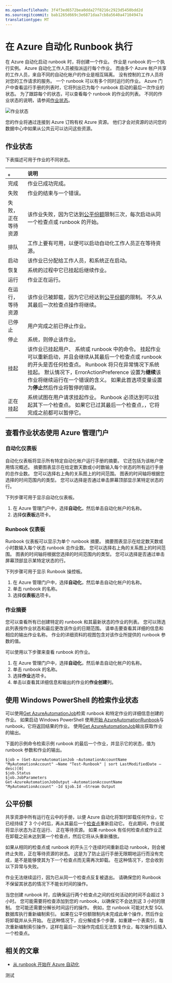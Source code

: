```yaml
---
ms.openlocfilehash: 3f4f3ed6572bea0dda27f8216c2923d5450bdd2d
ms.sourcegitcommit: bab1265d669c3e6871daa7cb8a5640a47104947a
translationtype: MT
---
```

<properties
   pageTitle="在 Azure 自动化 Runbook 执行"
   description="介绍了 runbook Azure 自动化中的处理方式的详细信息。"
   services="automation"
   documentationCenter=""
   authors="bwren"
   manager="stevenka"
   editor="tysonn" />
<tags
   ms.service="automation"
   ms.devlang="na"
   ms.topic="article"
   ms.tgt_pltfrm="na"
   ms.workload="infrastructure-services"
   ms.date="07/22/2015"
   ms.author="bwren" />

# 在 Azure 自动化 Runbook 执行


在 Azure 自动化启动 runbook 时，将创建一个作业。 作业是 runbook 的一个执行实例。 Azure 自动化工作人员被指派运行每个作业。 而由多个 Azure 帐户共享的工作人员，来自不同的自动化帐户的作业是相互隔离。 没有控制的工作人员将对您的工作请求的服务。  一个 runbook 可以有多个同时运行的作业。 Azure 门户中查看运行手册的列表时，它将列出已为每个 runbook 启动的最后一次作业的状态。 为了跟踪每个的状态，可以查看每个 runbook 的作业的列表。 不同的作业状态的说明，请参阅[作业状态](#job-statuses)。

![作业状态](./media/automation-runbook-execution/job-statuses.png)


您的作业将通过连接到 Azure 订购有权 Azure 资源。 他们才会对资源的访问您的数据中心中如果从公共云可以访问这些资源。

## 作业状态

下表描述可用于作业的不同状态。

| 。| 说明|
|:---|:---|
|完成|作业已成功完成。|
|失败|作业的结束与一个错误。|
|失败，正在等待资源|该作业失败，因为它达到[公平份额](#fairshare)限制三次，每次启动从同一个检查点或 runbook 的开始。|
|排队|工作上要有可用，以便可以启动自动化工作人员正在等待资源。|
|启动|该作业已分配给工作人员，和系统正在启动。|
|恢复|系统的过程中它已挂起后继续作业。|
|运行|作业正在运行。|
|在运行，等待资源|该作业已被卸载，因为它已经达到[公平份额](#fairshare)的限制。 不久从其最后一次检查点操作将继续。|
|已停止|用户完成之前已停止作业。|
|停止|系统，则停止该作业。|
|挂起|该作业已挂起用户、 系统或 runbook 中的命令。 挂起作业可以重新启动，并且会继续从其最后一个检查点或 runbook 的开头是否任何检查点。 Runbook 将只在异常情况下系统挂起。 默认情况下，ErrorActionPreference 设置为**继续**该作业将继续运行在一个错误的含义。 如果此首选项变量设置为**停止**然后作业将暂停的错误。|
|正在挂起|系统试图在用户请求挂起作业。 Runbook 必须达到可以挂起其下一个检查点。 如果它已过其最后一个检查点，，它将完成之前都可以暂停它。|

## 查看作业状态使用 Azure 管理门户

### 自动化仪表板

自动化仪表板将显示所有特定自动化帐户运行手册的摘要。 它还包括为该帐户使用情况概述。 摘要图表显示在给定数天数或小时数输入每个状态的所有运行手册的总作业数。 您可以选择右上角的关系图上的时间范围。 图表的时间轴将根据您选择的时间范围内的类型。 您可以选择是否通过单击屏幕顶部显示某特定状态的行。

下列步骤可用于显示自动化仪表板。

1. 在 Azure 管理门户中，选择**自动化**，然后单击自动化帐户的名称。
1. 选择**仪表板**选项卡。

### Runbook 仪表板

Runbook 仪表板可以显示为单个 runbook 摘要。 摘要图表显示在给定数天数或小时数输入每个状态 runbook 总作业数。 您可以选择右上角的关系图上的时间范围。 图表的时间轴将根据您选择的时间范围内的类型。 您可以选择是否通过单击屏幕顶部显示某特定状态的行。

下列步骤可用于显示 Runbook 操控板。

1. 在 Azure 管理门户中，选择**自动化**，然后单击自动化帐户的名称。
1. 单击 runbook 的名称。
1. 选择**仪表板**选项卡。

### 作业摘要

您可以查看所有已创建特定的 runbook 和其最新状态的作业的列表。 您可以筛选此列表按作业状态和最后更改该作业的日期范围。 请单击要查看其详细的信息和相应的输出作业名称。 作业的详细资料的视图包含对该作业所提供的 runbook 参数的值。

可以使用以下步骤来查看 runbook 的作业。

1. 在 Azure 管理门户中，选择**自动化**，然后单击自动化帐户的名称。
1. 单击 runbook 的名称。
1. 选择**作业**选项卡。
1. 单击以查看其详细信息和输出的作业的**作业创建**列。

## 使用 Windows PowerShell 的检索作业状态

可以使用[Get AzureAutomationJob](http://msdn.microsoft.com/library/azure/dn690263.aspx)检索 runbook 和特定作业的详细信息创建的作业。 如果启动 Windows PowerShell 使用[开始 AzureAutomationRunbook](http://msdn.microsoft.com/library/azure/dn690259.aspx)与 runbook，它将返回结果的作业。 使用[Get AzureAutomationJob](http://msdn.microsoft.com/library/azure/dn690263.aspx)输出获取作业的输出。

下面的示例命令检索示例 runbook 的最后一个作业，并显示它的状态，值为 runbook 参数和作业的输出。

    $job = (Get-AzureAutomationJob –AutomationAccountName "MyAutomationAccount" –Name "Test-Runbook" | sort LastModifiedDate –desc)[0]
    $job.Status
    $job.JobParameters
    Get-AzureAutomationJobOutput –AutomationAccountName "MyAutomationAccount" -Id $job.Id –Stream Output

## 公平份额

共享资源中所有运行在云中的手册，以便 Azure 自动化将暂时卸载任何作业，它已经持续了 3 个小时后，再从其最后一个[检查点](http://technet.microsoft.com/library/dn469257.aspx#bk_Checkpoints)重新启动它。 在此期间，作业就将显示状态为正在运行、 正在等待资源。 如果 runbook 有任何检查点或作业正在卸载之前未达到第一个检查点，然后它将从头重新播放。

如果从相同的检查点或 runbook 的开头三个连续时间重新启动 runbook，则会被终止失败，正在等待资源的状态。 这是为了防止运行手册无限期地运行而没有完成，是不是能够使其为下一个检查点而无需再次卸载。 在这种情况下，您会收到以下异常与失败。

作业无法继续运行，因为已从同一个检查点反复被退出。 请确保您的 Runbook 不保留其状态的情况下不能长时间的操作。

当您创建 runbook 时，应确保运行两个检查点之间的任何活动的时间不会超过 3 小时。 您可能需要将检查添加到您的 runbook，以确保它不会达到这 3 小时的限制。 您可能还需要分解长时间运行的操作。 例如，您 runbook 可能对大型 SQL 数据库执行重新编制索引。 如果在公平份额限制内未完成此单个操作，然后作业将卸载并从头开始。 在这种情况下，应分解成多个步骤，如重建一个表索引，每次重新编制索引操作，这样在最后一次操作完成后无法恢复作业，每次操作后插入一个检查点。



## 相关的文章

- [从 runbook 开始在 Azure 自动化](automation-starting-a-runbook.md)

测试
